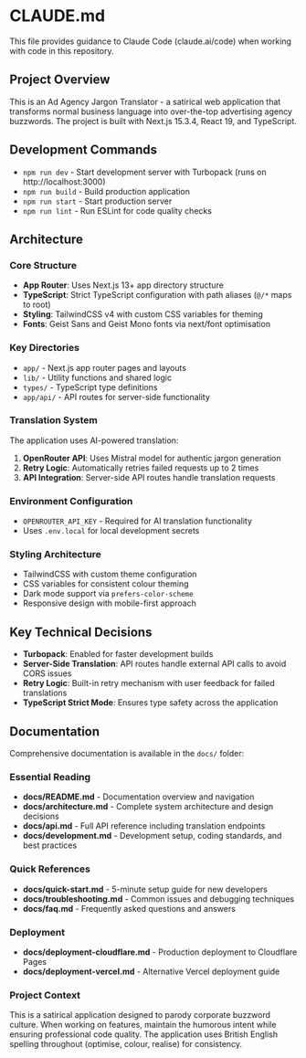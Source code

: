 # CLAUDE.md

This file provides guidance to Claude Code (claude.ai/code) when working with code in this repository.

## Project Overview

This is an Ad Agency Jargon Translator - a satirical web application that transforms normal business language into over-the-top advertising agency buzzwords. The project is built with Next.js 15.3.4, React 19, and TypeScript.

## Development Commands

- `npm run dev` - Start development server with Turbopack (runs on http://localhost:3000)
- `npm run build` - Build production application
- `npm run start` - Start production server
- `npm run lint` - Run ESLint for code quality checks

## Architecture

### Core Structure
- **App Router**: Uses Next.js 13+ app directory structure
- **TypeScript**: Strict TypeScript configuration with path aliases (`@/*` maps to root)
- **Styling**: TailwindCSS v4 with custom CSS variables for theming
- **Fonts**: Geist Sans and Geist Mono fonts via next/font optimisation

### Key Directories
- `app/` - Next.js app router pages and layouts
- `lib/` - Utility functions and shared logic
- `types/` - TypeScript type definitions
- `app/api/` - API routes for server-side functionality

### Translation System
The application uses AI-powered translation:
1. **OpenRouter API**: Uses Mistral model for authentic jargon generation
2. **Retry Logic**: Automatically retries failed requests up to 2 times
3. **API Integration**: Server-side API routes handle translation requests

### Environment Configuration
- `OPENROUTER_API_KEY` - Required for AI translation functionality
- Uses `.env.local` for local development secrets

### Styling Architecture
- TailwindCSS with custom theme configuration
- CSS variables for consistent colour theming
- Dark mode support via `prefers-color-scheme`
- Responsive design with mobile-first approach

## Key Technical Decisions

- **Turbopack**: Enabled for faster development builds
- **Server-Side Translation**: API routes handle external API calls to avoid CORS issues
- **Retry Logic**: Built-in retry mechanism with user feedback for failed translations
- **TypeScript Strict Mode**: Ensures type safety across the application

## Documentation

Comprehensive documentation is available in the `docs/` folder:

### Essential Reading
- **docs/README.md** - Documentation overview and navigation
- **docs/architecture.md** - Complete system architecture and design decisions
- **docs/api.md** - Full API reference including translation endpoints
- **docs/development.md** - Development setup, coding standards, and best practices

### Quick References
- **docs/quick-start.md** - 5-minute setup guide for new developers
- **docs/troubleshooting.md** - Common issues and debugging techniques
- **docs/faq.md** - Frequently asked questions and answers

### Deployment
- **docs/deployment-cloudflare.md** - Production deployment to Cloudflare Pages
- **docs/deployment-vercel.md** - Alternative Vercel deployment guide

### Project Context
This is a satirical application designed to parody corporate buzzword culture. When working on features, maintain the humorous intent while ensuring professional code quality. The application uses British English spelling throughout (optimise, colour, realise) for consistency.